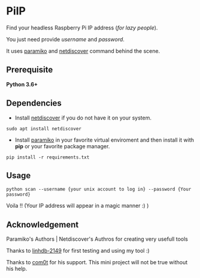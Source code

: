 # PiIP
Find your headless Raspberry Pi IP address (_for lazy people_).

You just need provide _username_ and _password_.

It uses [paramiko](http://www.paramiko.org/) and [netdiscover](http://manpages.ubuntu.com/manpages/bionic/man8/netdiscover.8.html) command behind the scene.

## Prerequisite
__Python 3.6+__

## Dependencies

- Install [netdiscover](http://manpages.ubuntu.com/manpages/bionic/man8/netdiscover.8.html) if you do not have it on your system.

```
sudo apt install netdiscover
```
- Install [paramiko](http://www.paramiko.org/) in your favorite virtual enviroment and then install it with **pip** or your favorite package manager.
```
pip install -r requirements.txt
```

## Usage
`python scan --username {your unix account to log in} --password {Your password}`

Voila !! (Your IP address will appear in a magic manner :) )

## Acknowledgement
Paramiko's Authors | Netdiscover's Authros for creating very usefull tools

Thanks to [linhdb-2149](https://github.com/linhdb-2149) for first testing and using my tool :)

Thanks to [com0t](https://github.com/com0t) for his support. This mini project will not be true without his help.
